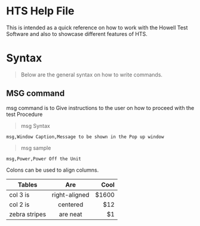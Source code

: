 # HTS Help File
This is intended as a quick reference on how to work with the Howell Test Software and also to showcase different features of HTS.

Syntax
======
> Below are the general syntax on how to write commands.


MSG command
------
msg command is to Give instructions to the user on how to proceed with the test Procedure

> msg Syntax
```
msg,Window Caption,Message to be shown in the Pop up window
```
>msg sample
```
msg,Power,Power Off the Unit
```
Colons can be used to align columns.

| Tables        | Are           | Cool  |
| ------------- |:-------------:| -----:|
| col 3 is      | right-aligned | $1600 |
| col 2 is      | centered      |   $12 |
| zebra stripes | are neat      |    $1 |
